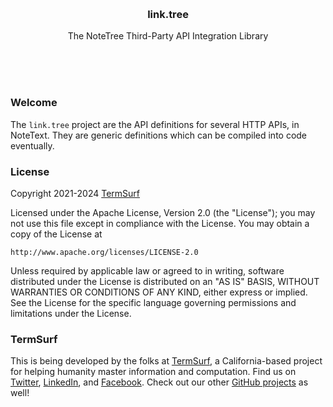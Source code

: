 <br/>
<br/>
<br/>
<br/>
<br/>
<br/>
<br/>

<h3 align='center'>link.tree</h3>
<p align='center'>
  The NoteTree Third-Party API Integration Library
</p>

<br/>
<br/>
<br/>

### Welcome

The `link.tree` project are the API definitions for several HTTP APIs, in NoteText. They are generic definitions which can be compiled into code eventually.

### License

Copyright 2021-2024 <a href='https://tree.surf'>TermSurf</a>

Licensed under the Apache License, Version 2.0 (the "License");
you may not use this file except in compliance with the License.
You may obtain a copy of the License at

    http://www.apache.org/licenses/LICENSE-2.0

Unless required by applicable law or agreed to in writing, software
distributed under the License is distributed on an "AS IS" BASIS,
WITHOUT WARRANTIES OR CONDITIONS OF ANY KIND, either express or implied.
See the License for the specific language governing permissions and
limitations under the License.

### TermSurf

This is being developed by the folks at [TermSurf](https://term.surf), a California-based project for helping humanity master information and computation. Find us on [Twitter](https://twitter.com/termsurfcode), [LinkedIn](https://www.linkedin.com/company/termsurf), and [Facebook](https://www.facebook.com/termsurf). Check out our other [GitHub projects](https://github.com/termsurf) as well!
